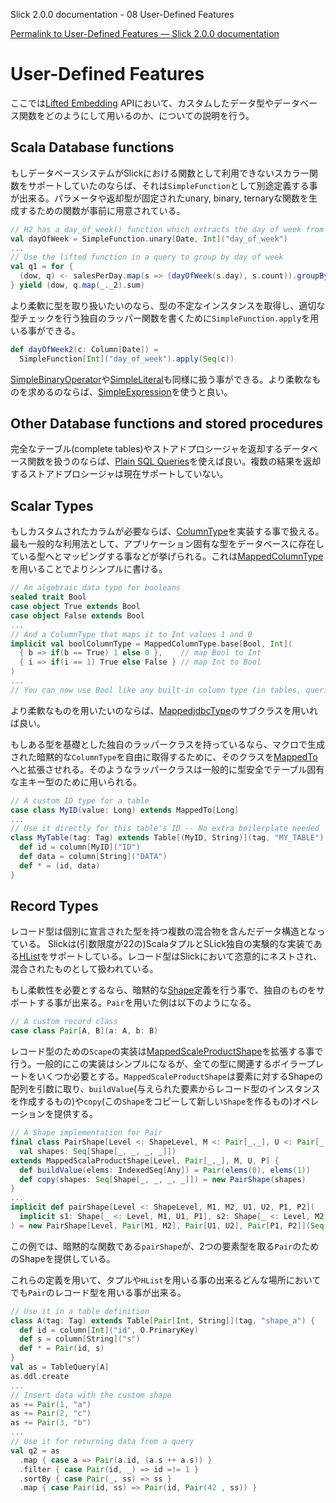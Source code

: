 Slick 2.0.0 documentation - 08 User-Defined Features

[Permalink to User-Defined Features — Slick 2.0.0 documentation](http://slick.typesafe.com/doc/2.0.0/userdefined.html)

User-Defined Features
=====================

ここでは[Lifted Embedding](http://slick.typesafe.com/doc/2.0.0/introduction.html#lifted-embedding) APIにおいて、カスタムしたデータ型やデータベース関数をどのようにして用いるのか、についての説明を行う。

<!-- This chapter describes how to use custom data types and database -->
<!-- functions in the Lifted Embedding \<lifted-embedding\> API. -->

Scala Database functions
------------------------

もしデータベースシステムがSlickにおける関数として利用できないスカラー関数をサポートしていたのならば、それは`SimpleFunction`として別途定義する事が出来る。パラメータや返却型が固定されたunary, binary, ternaryな関数を生成するための関数が事前に用意されている。

<!-- If your database system supports a scalar function that is not available -->
<!-- as a method in Slick you can define it as a -->
<!-- scala.slick.lifted.SimpleFunction. There are predefined methods for -->
<!-- creating unary, binary and ternary functions with fixed parameter and -->
<!-- return types. -->

```scala
// H2 has a day_of_week() function which extracts the day of week from a timestamp
val dayOfWeek = SimpleFunction.unary[Date, Int]("day_of_week")
...
// Use the lifted function in a query to group by day of week
val q1 = for {
  (dow, q) <- salesPerDay.map(s => (dayOfWeek(s.day), s.count)).groupBy(_._1)
} yield (dow, q.map(_._2).sum)
```

より柔軟に型を取り扱いたいのなら、型の不定なインスタンスを取得し、適切な型チェックを行う独自のラッパー関数を書くために`SimpleFunction.apply`を用いる事ができる。

<!-- If you need more flexibility regarding the types (e.g. for varargs, -->
<!-- polymorphic functions, or to support Option and non-Option types in a -->
<!-- single function), you can use `SimpleFunction.apply` to get an untyped -->
<!-- instance and write your own wrapper function with the proper -->
<!-- type-checking: -->

```scala
def dayOfWeek2(c: Column[Date]) =
  SimpleFunction[Int]("day_of_week").apply(Seq(c))
```

[SimpleBinaryOperator](http://slick.typesafe.com/doc/2.0.0/api/#scala.slick.lifted.SimpleBinaryOperator)や[SimpleLiteral](http://slick.typesafe.com/doc/2.0.0/api/#scala.slick.lifted.SimpleLiteral)も同様に扱う事ができる。より柔軟なものを求めるのならば、[SimpleExpression](http://slick.typesafe.com/doc/2.0.0/api/#scala.slick.lifted.SimpleExpression)を使うと良い。

<!-- scala.slick.lifted.SimpleBinaryOperator and -->
<!-- scala.slick.lifted.SimpleLiteral work in a similar way. For even more -->
<!-- flexibility (e.g. function-like expressions with unusual syntax), you -->
<!-- can use scala.slick.lifted.SimpleExpression. -->

Other Database functions and stored procedures
----------------------------------------------

完全なテーブル(complete tables)やストアドプロシージャを返却するデータベース関数を扱うのならば、[Plain SQL Queries](http://slick.typesafe.com/doc/2.0.0/sql.html)を使えば良い。複数の結果を返却するストアドプロシージャは現在サポートしていない。

<!-- For database functions that return complete tables or stored procedures -->
<!-- please use sql. Stored procedures that return multiple result sets are -->
<!-- currently not supported. -->

Scalar Types
------------

もしカスタムされたカラムが必要ならば、[ColumnType](http://slick.typesafe.com/doc/2.0.0/api/#scala.slick.driver.JdbcProfile@ColumnType[T]:JdbcDriver.ColumnType[T])を実装する事で扱える。最も一般的な利用法として、アプリケーション固有な型をデータベースに存在している型へとマッピングする事などが挙げられる。これは[MappedColumnType](http://slick.typesafe.com/doc/2.0.0/api/#scala.slick.driver.JdbcProfile@MappedColumnType:JdbcDriver.MappedJdbcType.type)を用いることでよりシンプルに書ける。

<!-- If you need a custom column type you can implement -->
<!-- ColumnType \<scala.slick.driver.JdbcProfile@ColumnType[T]:JdbcDriver.ColumnType[T]\>. -->
<!-- The most common scenario is mapping an application-specific type to an -->
<!-- already supported type in the database. This can be done much simpler by -->
<!-- using -->
<!-- MappedColumnType \<scala.slick.driver.JdbcProfile@MappedColumnType:JdbcDriver.MappedJdbcType.type\> -->
<!-- which takes care of all the boilerplate: -->

```scala
// An algebraic data type for booleans
sealed trait Bool
case object True extends Bool
case object False extends Bool
...
// And a ColumnType that maps it to Int values 1 and 0
implicit val boolColumnType = MappedColumnType.base[Bool, Int](
  { b => if(b == True) 1 else 0 },    // map Bool to Int
  { i => if(i == 1) True else False } // map Int to Bool
)
...
// You can now use Bool like any built-in column type (in tables, queries, etc.)
```

より柔軟なものを用いたいのならば、[MappedjdbcType](http://slick.typesafe.com/doc/2.0.0/api/#scala.slick.driver.JdbcProfile@MappedJdbcType)のサブクラスを用いれば良い。

<!-- You can also subclass -->
<!-- MappedJdbcType \<scala.slick.driver.JdbcProfile@MappedJdbcType\> for a -->
<!-- bit more flexibility. -->

もしある型を基礎とした独自のラッパークラスを持っているなら、マクロで生成された暗黙的な`ColumnType`を自由に取得するために、そのクラスを[MappedTo](http://slick.typesafe.com/doc/2.0.0/api/#scala.slick.lifted.MappedTo)へと拡張させれる。そのようなラッパークラスは一般的に型安全でテーブル固有な主キー型のために用いられる。

<!-- If you have a wrapper class (which can optionally be a case class and/or -->
<!-- value class) for an underlying value of some supported type, you can -->
<!-- make it extend scala.slick.lifted.MappedTo to get a macro-generated -->
<!-- implicit `ColumnType` for free. Such wrapper classes are commonly used -->
<!-- for type-safe table-specific primary key types: -->

```scala
// A custom ID type for a table
case class MyID(value: Long) extends MappedTo[Long]
...
// Use it directly for this table's ID -- No extra boilerplate needed
class MyTable(tag: Tag) extends Table[(MyID, String)](tag, "MY_TABLE") {
  def id = column[MyID]("ID")
  def data = column[String]("DATA")
  def * = (id, data)
}
```

Record Types
------------

レコード型は個別に宣言された型を持つ複数の混合物を含んだデータ構造となっている。 Slickは(引数限度が22の)ScalaタプルとSLick独自の実験的な実装である[HList](引数制限が無いが、25個の引数を超えると異様にコンパイルが遅くなるもの)をサポートしている。レコード型はSlickにおいて恣意的にネストされ、混合されたものとして扱われている。

<!-- Record types are data structures containing a statically known number of -->
<!-- components with individually declared types. Out of the box, Slick -->
<!-- supports Scala tuples (up to arity 22) and Slick's own experimental -->
<!-- scala.slick.collection.heterogenous.HList implementation (without any -->
<!-- size limit, but currently suffering from long compilation times for -->
<!-- arities \> 25). Record types can be nested and mixed arbitrarily in -->
<!-- Slick. -->

もし柔軟性を必要とするなら、暗黙的な[Shape](http://slick.typesafe.com/doc/2.0.0/api/#scala.slick.lifted.Shape)定義を行う事で、独自のものをサポートする事が出来る。`Pair`を用いた例は以下のようになる。

<!-- If you need more flexibility, you can add support for your own by -->
<!-- defining an implicit scala.slick.lifted.Shape definition. Here is an -->
<!-- example for a type `Pair`: -->

```scala
// A custom record class
case class Pair[A, B](a: A, b: B)
```

レコード型のための`Scape`の実装は[MappedScaleProductShape](http://slick.typesafe.com/doc/2.0.0/api/#scala.slick.lifted.MappedScalaProductShape)を拡張する事で行う。一般的にこの実装はシンプルになるが、全ての型に関連するボイラープレートをいくつか必要とする。`MappedScaleProductShape`は要素に対するShapeの配列を引数に取り、`buildValue`(与えられた要素からレコード型のインスタンスを作成するもの)や`copy`(この`Shape`をコピーして新しい`Shape`を作るもの)オペレーションを提供する。

<!-- `Shape` implementations for record types extend -->
<!-- scala.slick.lifted.MappedScalaProductShape. They are are generally very -->
<!-- simple but they require some boilerplate for all the types involved. A -->
<!-- `MappedScalaProductShape` takes a sequence of Shapes for its elements -->
<!-- and provides the operations `buildValue` (for creating an instance of -->
<!-- the record type given its elements) and `copy` (for creating a copy of -->
<!-- this `Shape` with new element Shapes): -->

```scala
// A Shape implementation for Pair
final class PairShape[Level <: ShapeLevel, M <: Pair[_,_], U <: Pair[_,_], P <: Pair[_,_]](
  val shapes: Seq[Shape[_, _, _, _]])
extends MappedScalaProductShape[Level, Pair[_,_], M, U, P] {
  def buildValue(elems: IndexedSeq[Any]) = Pair(elems(0), elems(1))
  def copy(shapes: Seq[Shape[_, _, _, _]]) = new PairShape(shapes)
}
...
implicit def pairShape[Level <: ShapeLevel, M1, M2, U1, U2, P1, P2](
  implicit s1: Shape[_ <: Level, M1, U1, P1], s2: Shape[_ <: Level, M2, U2, P2]
) = new PairShape[Level, Pair[M1, M2], Pair[U1, U2], Pair[P1, P2]](Seq(s1, s2))
```

この例では、暗黙的な関数である`pairShape`が、2つの要素型を取る`Pair`のためのShapeを提供している。

<!-- The implicit method `pairShape` in this example provides a Shape for a -->
<!-- `Pair` of two element types whenever Shapes for the inidividual element -->
<!-- types are available. -->

これらの定義を用いて、タプルや`HList`を用いる事の出来るどんな場所においてでも`Pair`のレコード型を用いる事が出来る。

<!-- With these definitions in place, we can use the `Pair` record type in -->
<!-- every location in Slick where a tuple or `HList` would be acceptable: -->

```scala
// Use it in a table definition
class A(tag: Tag) extends Table[Pair[Int, String]](tag, "shape_a") {
  def id = column[Int]("id", O.PrimaryKey)
  def s = column[String]("s")
  def * = Pair(id, s)
}
val as = TableQuery[A]
as.ddl.create
...
// Insert data with the custom shape
as += Pair(1, "a")
as += Pair(2, "c")
as += Pair(3, "b")
...
// Use it for returning data from a query
val q2 = as
  .map { case a => Pair(a.id, (a.s ++ a.s)) }
  .filter { case Pair(id, _) => id =!= 1 }
  .sortBy { case Pair(_, ss) => ss }
  .map { case Pair(id, ss) => Pair(id, Pair(42 , ss)) }
```

